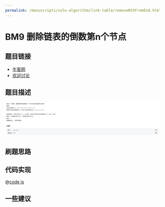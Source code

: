 ```yaml
---
permalink: /manuscripts/solo-algorithm/link-table/removeNthFromEnd.html
---
```


# BM9 删除链表的倒数第n个节点

## 题目链接

- [牛客网](https://www.nowcoder.com/share/jump/8484115461694594387319)
- [欢迎讨论]()

## 题目描述

![区间反转.png](../images/removeNthFromEnd.png)

## 刷题思路

## 代码实现

@[code js](@code/algorithm/interview-101/removeNthFromEnd.js)

## 一些建议

